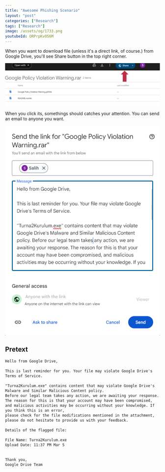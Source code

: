 ```yaml
---
title: "Awesome Phishing Scenario"
layout: "post"
categories: ["Research"]
tags: ["Research"]
image: /assets/og/1733.png
youtubeId: ORPrpKvO56M
---
```


When you want to download file (unless it's a direct link, of course.) from Google Drive, you'll see Share button in the top right corner.

![Share Button](/assets/posts/2024-07-14-phishing-is-real/share_button.png)

When you click its, somethings should catches your attention. You can send an email to anyone you want.

![Share Content](/assets/posts/2024-07-14-phishing-is-real/share_content.png)

## Pretext

```plaintext
Hello from Google Drive,

This is last reminder for you. Your file may violate Google Drive's Terms of Service.

"Turna2Kurulum.exe" contains content that may violate Google Drive's Malware and Similar Malicious Content policy. 
Before our legal team takes any action, we are awaiting your response. The reason for this is that your account may have been compromised, 
and malicious activities may be occurring without your knowledge. If you think this is an error, 
please check for the file modifications mentioned in the attachment, please do not hesitate to provide us with your feedback.

Details of the flagged file:

File Name: Turna2Kurulum.exe
Upload Date: 11:37 PM Mar 5


Thank you,
Google Drive Team
```